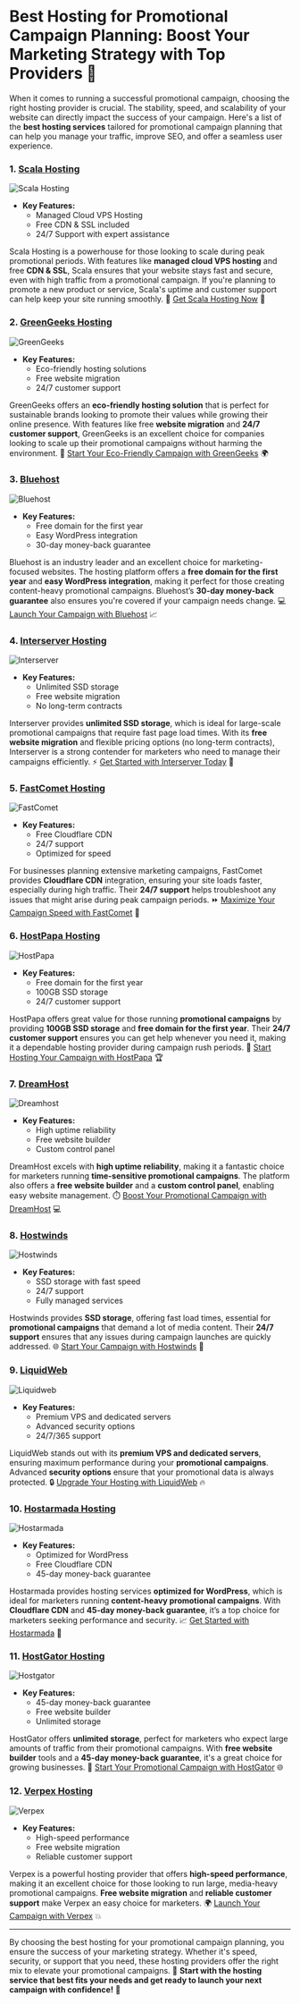 # Best Hosting for Promotional Campaign Planning: Boost Your Marketing Strategy with Top Providers 🚀

When it comes to running a successful promotional campaign, choosing the right hosting provider is crucial. The stability, speed, and scalability of your website can directly impact the success of your campaign. Here's a list of the **best hosting services** tailored for promotional campaign planning that can help you manage your traffic, improve SEO, and offer a seamless user experience. 

### 1. [Scala Hosting](https://snipitx.com/scala-jy)
![Scala Hosting](https://i.imgur.com/uJ5JIK3.png "Scala Web Hosting")

- **Key Features:**
  - Managed Cloud VPS Hosting
  - Free CDN & SSL included
  - 24/7 Support with expert assistance
  
Scala Hosting is a powerhouse for those looking to scale during peak promotional periods. With features like **managed cloud VPS hosting** and free **CDN & SSL**, Scala ensures that your website stays fast and secure, even with high traffic from a promotional campaign. If you're planning to promote a new product or service, Scala's uptime and customer support can help keep your site running smoothly. 🚀 [Get Scala Hosting Now](https://snipitx.com/scala-jy) 🎯

### 2. [GreenGeeks Hosting](https://snipitx.com/greengeeks-jy)
![GreenGeeks](https://i.imgur.com/eEwuntu.jpg "GreenGeeks Hosting")

- **Key Features:**
  - Eco-friendly hosting solutions
  - Free website migration
  - 24/7 customer support
  
GreenGeeks offers an **eco-friendly hosting solution** that is perfect for sustainable brands looking to promote their values while growing their online presence. With features like free **website migration** and **24/7 customer support**, GreenGeeks is an excellent choice for companies looking to scale up their promotional campaigns without harming the environment. 🌱 [Start Your Eco-Friendly Campaign with GreenGeeks](https://snipitx.com/greengeeks-jy) 🌍

### 3. [Bluehost](https://snipitx.com/bluehost-jy)
![Bluehost](https://i.imgur.com/PasFF9E.jpeg "Bluehost Hosting")

- **Key Features:**
  - Free domain for the first year
  - Easy WordPress integration
  - 30-day money-back guarantee
  
Bluehost is an industry leader and an excellent choice for marketing-focused websites. The hosting platform offers a **free domain for the first year** and **easy WordPress integration**, making it perfect for those creating content-heavy promotional campaigns. Bluehost’s **30-day money-back guarantee** also ensures you're covered if your campaign needs change. 💻 [Launch Your Campaign with Bluehost](https://snipitx.com/bluehost-jy) 📈

### 4. [Interserver Hosting](https://snipitx.com/interserver-jy)
![Interserver](https://i.imgur.com/OM5dOEW.jpeg "Interserver Hosting")

- **Key Features:**
  - Unlimited SSD storage
  - Free website migration
  - No long-term contracts
  
Interserver provides **unlimited SSD storage**, which is ideal for large-scale promotional campaigns that require fast page load times. With its **free website migration** and flexible pricing options (no long-term contracts), Interserver is a strong contender for marketers who need to manage their campaigns efficiently. ⚡ [Get Started with Interserver Today](https://snipitx.com/interserver-jy) 💼

### 5. [FastComet Hosting](https://snipitx.com/fastcomet-jy)
![FastComet](https://i.imgur.com/7qgXuWp.png "FastComet Hosting")

- **Key Features:**
  - Free Cloudflare CDN
  - 24/7 support
  - Optimized for speed
  
For businesses planning extensive marketing campaigns, FastComet provides **Cloudflare CDN** integration, ensuring your site loads faster, especially during high traffic. Their **24/7 support** helps troubleshoot any issues that might arise during peak campaign periods. ⏩ [Maximize Your Campaign Speed with FastComet](https://snipitx.com/fastcomet-jy) 🚀

### 6. [HostPapa Hosting](https://snipitx.com/hostpapa-jy)
![HostPapa](https://i.imgur.com/ouDTkvl.jpeg "HostPapa Hosting")

- **Key Features:**
  - Free domain for the first year
  - 100GB SSD storage
  - 24/7 customer support
  
HostPapa offers great value for those running **promotional campaigns** by providing **100GB SSD storage** and **free domain for the first year**. Their **24/7 customer support** ensures you can get help whenever you need it, making it a dependable hosting provider during campaign rush periods. 🌟 [Start Hosting Your Campaign with HostPapa](https://snipitx.com/hostpapa-jy) 🏆

### 7. [DreamHost](https://snipitx.com/dreamhost-jy)
![Dreamhost](https://i.imgur.com/rXIg8ip.jpeg "Dreamhost Hosting")

- **Key Features:**
  - High uptime reliability
  - Free website builder
  - Custom control panel
  
DreamHost excels with **high uptime reliability**, making it a fantastic choice for marketers running **time-sensitive promotional campaigns**. The platform also offers a **free website builder** and a **custom control panel**, enabling easy website management. ⏱️ [Boost Your Promotional Campaign with DreamHost](https://snipitx.com/dreamhost-jy) 💻

### 8. [Hostwinds](https://snipitx.com/hostwinds-jy)
![Hostwinds](https://i.imgur.com/53aSNXx.jpeg "Hostwinds Hosting")

- **Key Features:**
  - SSD storage with fast speed
  - 24/7 support
  - Fully managed services
  
Hostwinds provides **SSD storage**, offering fast load times, essential for **promotional campaigns** that demand a lot of media content. Their **24/7 support** ensures that any issues during campaign launches are quickly addressed. 🌐 [Start Your Campaign with Hostwinds](https://snipitx.com/hostwinds-jy) 🏁

### 9. [LiquidWeb](https://snipitx.com/liquidweb-jy)
![Liquidweb](https://i.imgur.com/4IvT9SC.jpeg "Liquidweb Hosting")

- **Key Features:**
  - Premium VPS and dedicated servers
  - Advanced security options
  - 24/7/365 support
  
LiquidWeb stands out with its **premium VPS and dedicated servers**, ensuring maximum performance during your **promotional campaigns**. Advanced **security options** ensure that your promotional data is always protected. 🔒 [Upgrade Your Hosting with LiquidWeb](https://snipitx.com/liquidweb-jy) 🔥

### 10. [Hostarmada Hosting](https://snipitx.com/hostarmada-jy)
![Hostarmada](https://i.imgur.com/KFbdf3o.jpeg "Hostarmada Hosting")

- **Key Features:**
  - Optimized for WordPress
  - Free Cloudflare CDN
  - 45-day money-back guarantee
  
Hostarmada provides hosting services **optimized for WordPress**, which is ideal for marketers running **content-heavy promotional campaigns**. With **Cloudflare CDN** and **45-day money-back guarantee**, it’s a top choice for marketers seeking performance and security. 📈 [Get Started with Hostarmada](https://snipitx.com/hostarmada-jy) 💪

### 11. [HostGator Hosting](https://snipitx.com/hostgator-jy)
![Hostgator](https://i.imgur.com/BcVkH57.jpeg "Hostgator Hosting")

- **Key Features:**
  - 45-day money-back guarantee
  - Free website builder
  - Unlimited storage
  
HostGator offers **unlimited storage**, perfect for marketers who expect large amounts of traffic from their promotional campaigns. With **free website builder** tools and a **45-day money-back guarantee**, it's a great choice for growing businesses. 🎯 [Start Your Promotional Campaign with HostGator](https://snipitx.com/hostgator-jy) 🌐

### 12. [Verpex Hosting](https://snipitx.com/verpex-jy)
![Verpex](https://i.imgur.com/6x5LhiS.jpeg "Verpex Hosting")

- **Key Features:**
  - High-speed performance
  - Free website migration
  - Reliable customer support
  
Verpex is a powerful hosting provider that offers **high-speed performance**, making it an excellent choice for those looking to run large, media-heavy promotional campaigns. **Free website migration** and **reliable customer support** make Verpex an easy choice for marketers. 🌍 [Launch Your Campaign with Verpex](https://snipitx.com/verpex-jy) 💥

---

By choosing the best hosting for your promotional campaign planning, you ensure the success of your marketing strategy. Whether it's speed, security, or support that you need, these hosting providers offer the right mix to elevate your promotional campaigns. 🌟 **Start with the hosting service that best fits your needs and get ready to launch your next campaign with confidence!** 📣
